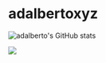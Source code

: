 # adalbertoxyz
![adalberto's GitHub stats](https://github-readme-stats.vercel.app/api?username=adalbertooxyz&show_icons=true&theme=dark)


<img src="https://cdn.jsdelivr.net/gh/devicons/devicon@latest/icons/javascript/javascript-original.svg" />

        
